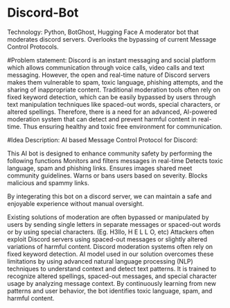# Discord-Bot
Technology: Python, BotGhost, Hugging Face A moderator bot that moderates discord servers. Overlooks the bypassing of current Message Control Protocols.

#Problem statement: Discord is an instant messaging and social platform which allows communication through voice calls, video calls and text messaging. However, the open and real-time nature of Discord servers makes them vulnerable to spam, toxic language, phishing attempts, and the sharing of inappropriate content. Traditional moderation tools often rely on fixed keyword detection, which can be easily bypassed by users through text manipulation techniques like spaced-out words, special characters, or altered spellings. Therefore, there is a need for an advanced, AI-powered moderation system that can detect and prevent harmful content in real-time. Thus ensuring healthy and toxic free environment for communication.

#Idea Description: AI based Message Control Protocol for Discord:

This AI bot is designed to enhance community safety by performing the following functions Monitors and filters messages in real-time Detects toxic language, spam and phishing links. Ensures images shared meet community guidelines. Warns or bans users based on severity. Blocks malicious and spammy links.

By integerating this bot on a discord server, we can maintain a safe and enjoyable experience without manual oversight.

Existing solutions of moderation are often bypassed or manipulated by users by sending single letters in separate messages or spaced-out words or by using special characters. (Eg. H3llo, H E L L O, etc) Attackers often exploit Discord servers using spaced-out messages or slightly altered variations of harmful content. Discord moderation systems often rely on fixed keyword detection. AI model used in our solution overcomes these limitations by using advanced natural language processing (NLP) techniques to understand context and detect text patterns. It is trained to recognize altered spellings, spaced-out messages, and special character usage by analyzing message context. By continuously learning from new patterns and user behavior, the bot identifies toxic language, spam, and harmful content.
